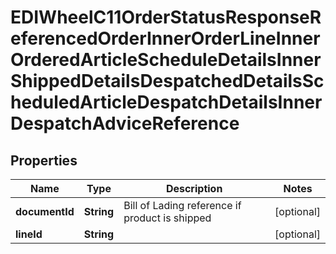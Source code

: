 

# EDIWheelC11OrderStatusResponseReferencedOrderInnerOrderLineInnerOrderedArticleScheduleDetailsInnerShippedDetailsDespatchedDetailsScheduledArticleDespatchDetailsInnerDespatchAdviceReference


## Properties

| Name | Type | Description | Notes |
|------------ | ------------- | ------------- | -------------|
|**documentId** | **String** | Bill of Lading reference if product is shipped |  [optional] |
|**lineId** | **String** |  |  [optional] |



